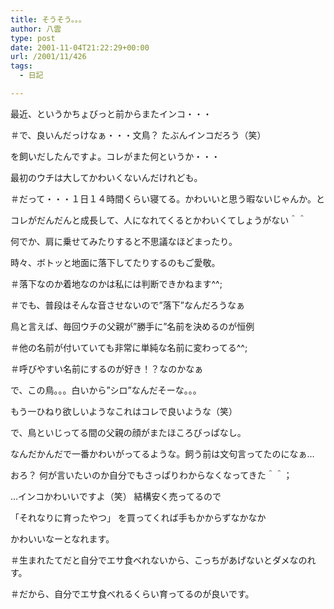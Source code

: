 ```yaml
---
title: そうそう。。。
author: 八雲
type: post
date: 2001-11-04T21:22:29+00:00
url: /2001/11/426
tags:
  - 日記

---
```

最近、というかちょびっと前からまたインコ・・・
  
＃で、良いんだっけなぁ・・・文鳥？ たぶんインコだろう（笑）
  
を飼いだしたんですよ。コレがまた何というか・・・
  
最初のウチは大してかわいくないんだけれども。
  
＃だって・・・１日１４時間くらい寝てる。かわいいと思う暇ないじゃんか。と
  
コレがだんだんと成長して、人になれてくるとかわいくてしょうがない＾＾
  
何でか、肩に乗せてみたりすると不思議なほどまったり。
  
時々、ボトッと地面に落下してたりするのもご愛敬。
  
＃落下なのか着地なのかは私には判断できかねます^^;
  
＃でも、普段はそんな音させないので”落下”なんだろうなぁ
  
鳥と言えば、毎回ウチの父親が”勝手に”名前を決めるのが恒例
  
＃他の名前が付いていても非常に単純な名前に変わってる^^;
  
＃呼びやすい名前にするのが好き！？なのかなぁ
  
で、この鳥。。。白いから”シロ”なんだそーな。。。
  
もう一ひねり欲しいようなこれはコレで良いような（笑）
  
で、鳥といじってる間の父親の顔がまたほころびっぱなし。
  
なんだかんだで一番かわいがってるような。飼う前は文句言ってたのになぁ…

おろ？ 何が言いたいのか自分でもさっぱりわからなくなってきた＾＾；
  
…インコかわいいですよ（笑） 結構安く売ってるので
  
「それなりに育ったやつ」 を買ってくれば手もかからずなかなか
  
かわいいなーとなれます。
  
＃生まれたてだと自分でエサ食べれないから、こっちがあげないとダメなのれす。
  
＃だから、自分でエサ食べれるくらい育ってるのが良いです。
